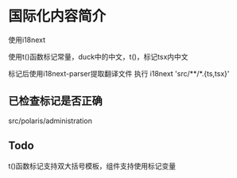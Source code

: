 # 国际化内容简介

使用i18next

使用t()函数标记常量，duck中的中文，t()，<Trans>标记tsx内中文

标记后使用i18next-parser提取翻译文件 
执行 i18next 'src/**/*.{ts,tsx}'

## 已检查标记是否正确

src/polaris/administration

## Todo

t()函数标记支持双大括号模板，<Trans>组件支持使用<Slot>标记变量